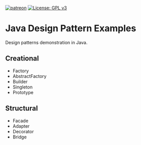 [![patreon](https://c5.patreon.com/external/logo/become_a_patron_button.png)](https://www.patreon.com/bePatron?u=12280211)
[![License: GPL v3](https://img.shields.io/badge/License-GPLv3-blue.svg)](https://www.gnu.org/licenses/gpl-3.0)

# Java Design Pattern Examples

Design patterns demonstration in Java.

## Creational

 - Factory
 - AbstractFactory
 - Builder
 - Singleton
 - Prototype
 
## Structural
 
 - Facade
 - Adapter
 - Decorator
 - Bridge